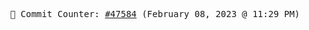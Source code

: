 <p align="center">
    <samp>
        📮 Commit Counter: <a href="https://github.com/Javascript-void0/Javascript-void0/commits/main">#47584</a> (February 08, 2023 @ 11:29 PM)
    </samp>
</p>